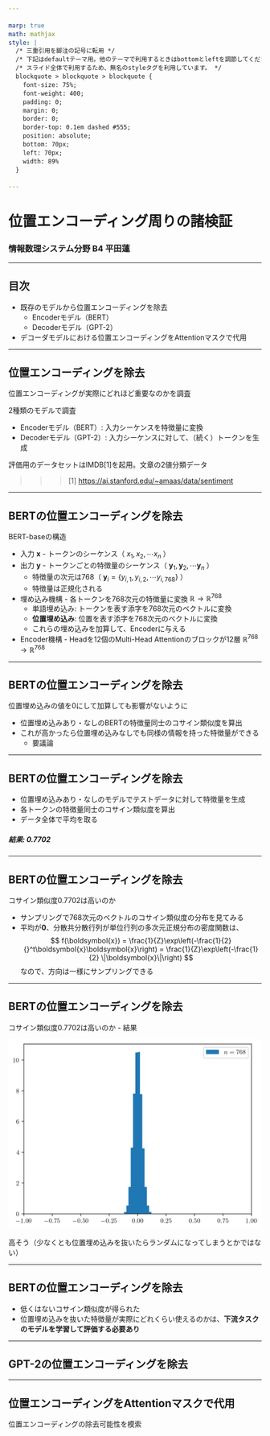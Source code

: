 ```yaml
---

marp: true
math: mathjax
style: |
  /* 三重引用を脚注の記号に転用 */
  /* 下記はdefaultテーマ用。他のテーマで利用するときはbottomとleftを調節してください。 */
  /* スライド全体で利用するため、無名のstyleタグを利用しています。 */
  blockquote > blockquote > blockquote {
    font-size: 75%;
    font-weight: 400;
    padding: 0;
    margin: 0;
    border: 0;
    border-top: 0.1em dashed #555;
    position: absolute;
    bottom: 70px;
    left: 70px;
    width: 89%
  }

---
```


# 位置エンコーディング周りの諸検証

### 情報数理システム分野 B4 平田蓮

---

## 目次

- 既存のモデルから位置エンコーディングを除去
  - Encoderモデル（BERT）
  - Decoderモデル（GPT-2）
- デコーダモデルにおける位置エンコーディングをAttentionマスクで代用

---

## 位置エンコーディングを除去

位置エンコーディングが実際にどれほど重要なのかを調査

2種類のモデルで調査
- Encoderモデル（BERT）: 入力シーケンスを特徴量に変換
- Decoderモデル（GPT-2）: 入力シーケンスに対して、（続く）トークンを生成

評価用のデータセットはIMDB[1]を起用。文章の2値分類データ

>>> [1] https://ai.stanford.edu/~amaas/data/sentiment

---

## BERTの位置エンコーディングを除去

BERT-baseの構造

- 入力 $\boldsymbol{x}$ - トークンのシーケンス（ $x_1, x_2, \cdots x_n$ ）
- 出力 $\boldsymbol{y}$ - トークンごとの特徴量のシーケンス（ $\boldsymbol{y}_1, \boldsymbol{y}_2, \cdots \boldsymbol{y}_n$ ）
  - 特徴量の次元は768（ $\boldsymbol{y}_i = \{y_{i, 1}, y_{i, 2}, \cdots y_{i, 768}\}$ ）
  - 特徴量は正規化される
- 埋め込み機構 - 各トークンを768次元の特徴量に変換 $\mathbb{R} \rightarrow \mathbb{R}^{768}$
  - 単語埋め込み: トークンを表す添字を768次元のベクトルに変換
  - **位置埋め込み**: 位置を表す添字を768次元のベクトルに変換
  - これらの埋め込みを加算して、Encoderに与える
- Encoder機構 - Headを12個のMulti-Head Attentionのブロックが12層 $\mathbb{R}^{768} \rightarrow \mathbb{R}^{768}$

---

## BERTの位置エンコーディングを除去

位置埋め込みの値を0にして加算しても影響がないように

- 位置埋め込みあり・なしのBERTの特徴量同士のコサイン類似度を算出
- これが高かったら位置埋め込みなしでも同様の情報を持った特徴量ができる
  - 要議論

---

## BERTの位置エンコーディングを除去

- 位置埋め込みあり・なしのモデルでテストデータに対して特徴量を生成
- 各トークンの特徴量同士のコサイン類似度を算出
- データ全体で平均を取る

##### 結果: 0.7702

---

## BERTの位置エンコーディングを除去

コサイン類似度0.7702は高いのか

- サンプリングで768次元のベクトルのコサイン類似度の分布を見てみる
- 平均が$\boldsymbol{0}$、分散共分散行列が単位行列の多次元正規分布の密度関数は、
    $$
        f(\boldsymbol{x}) = \frac{1}{Z}\exp\left(-\frac{1}{2} {}^t\boldsymbol{x}\boldsymbol{x}\right) = \frac{1}{Z}\exp\left(-\frac{1}{2} \|\boldsymbol{x}\|\right)
    $$
    なので、方向は一様にサンプリングできる

---

## BERTの位置エンコーディングを除去

コサイン類似度0.7702は高いのか - 結果

![h:400 center](images/768.png)

高そう（少なくとも位置埋め込みを抜いたらランダムになってしまうとかではない）

---

## BERTの位置エンコーディングを除去

- 低くはないコサイン類似度が得られた
- 位置埋め込みを抜いた特徴量が実際にどれくらい使えるのかは、**下流タスクのモデルを学習して評価する必要あり**

---

## GPT-2の位置エンコーディングを除去

---

## 位置エンコーディングをAttentionマスクで代用

位置エンコーディングの除去可能性を模索